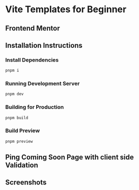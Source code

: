 # Vite Templates for Beginner

## Frontend Mentor

## Installation Instructions

### Install Dependencies

```bash
pnpm i
```

### Running Development Server

```bash
pnpm dev
```

### Building for Production

```bash
pnpm build
```

### Build Preview

```bash
pnpm preview
```

## Ping Coming Soon Page with client side Validation

## Screenshots

